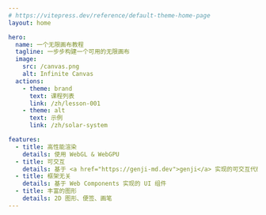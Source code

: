 ```yaml
---
# https://vitepress.dev/reference/default-theme-home-page
layout: home

hero:
  name: 一个无限画布教程
  tagline: 一步步构建一个可用的无限画布
  image:
    src: /canvas.png
    alt: Infinite Canvas
  actions:
    - theme: brand
      text: 课程列表
      link: /zh/lesson-001
    - theme: alt
      text: 示例
      link: /zh/solar-system

features:
  - title: 高性能渲染
    details: 使用 WebGL & WebGPU
  - title: 可交互
    details: 基于 <a href="https://genji-md.dev">genji</a> 实现的可交互代码块
  - title: 框架无关
    details: 基于 Web Components 实现的 UI 组件
  - title: 丰富的图形
    details: 2D 图形、便签、画笔
---
```


